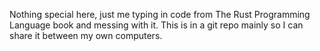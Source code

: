 Nothing special here, just me typing in code from The Rust Programming Language
book and messing with it. This is in a git repo mainly so I can share it
between my own computers.
